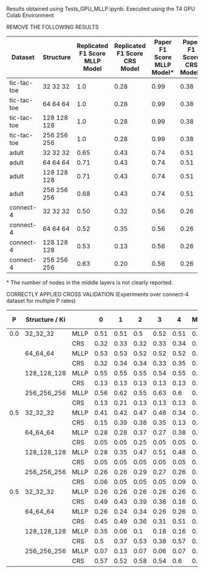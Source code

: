 Results obtained using Tests_GPU_MLLP.ipynb. Executed using the T4 GPU Colab Environment

REMOVE THE FOLLOWING RESULTS

| Dataset | Structure | Replicated F1 Score MLLP Model | Replicated F1 Score CRS Model | Paper F1 Score MLLP Model* | Paper F1 Score CRS Model* | 
|---|---|---|---|---|---|
| tic-tac-toe | 32 32 32 | 1.0 | 0.28 | 0.99 | 0.38 |
| tic-tac-toe | 64 64 64 | 1.0 | 0.28 | 0.99 | 0.38 |
| tic-tac-toe | 128 128 128 | 1.0 | 0.28 | 0.99 | 0.38 |
| tic-tac-toe | 256 256 256 | 1.0 | 0.28 | 0.99 | 0.38 |
| adult | 32 32 32 | 0.65| 0.43 | 0.74 | 0.51 |
| adult | 64 64 64 | 0.71 | 0.43 | 0.74 | 0.51 |
| adult | 128 128 128 | 0.71| 0.43 | 0.74 | 0.51 |
| adult | 256 256 256 | 0.68 | 0.43 | 0.74 | 0.51 |
| connect-4 | 32 32 32 | 0.50 | 0.32 | 0.56 | 0.26 |
| connect-4 | 64 64 64 | 0.52 | 0.35 | 0.56 | 0.26 |
| connect-4 | 128 128 128 | 0.53 | 0.13 | 0.56 | 0.26 |
| connect-4 | 256 256 256 | 0.63 | 0.20 | 0.56 | 0.26 |

\* The number of nodes in the middle layers is not clearly reported.

CORRECTLY APPLIED CROSS VALIDATION (Experiments over connect-4 dataset for multiple P rates)

| P   | Structure / Ki |      | 0    | 1    | 2    | 3    | 4    | Mean | Standard Deviation |
| --- | -------------- | ---- | ---- | ---- | ---- | ---- | ---- | ---- | ------------------ |
| 0.0 | 32_32_32       | MLLP | 0.51 | 0.51 | 0.5  | 0.52 | 0.51 | 0.51 | 0.007              |
|     |                | CRS  | 0.32 | 0.33 | 0.32 | 0.33 | 0.34 | 0.33 | 0.008              |
|     | 64_64_64       | MLLP | 0.53 | 0.53 | 0.52 | 0.52 | 0.52 | 0.52 | 0.005              |
|     |                | CRS  | 0.32 | 0.34 | 0.34 | 0.33 | 0.35 | 0.34 | 0.011              |
|     | 128_128_128    | MLLP | 0.55 | 0.55 | 0.55 | 0.54 | 0.55 | 0.55 | 0.004              |
|     |                | CRS  | 0.13 | 0.13 | 0.13 | 0.13 | 0.13 | 0.13 | 0.000              |
|     | 256_256_256    | MLLP | 0.56 | 0.62 | 0.55 | 0.63 | 0.6  | 0.59 | 0.036              |
|     |                | CRS  | 0.13 | 0.21 | 0.13 | 0.13 | 0.13 | 0.15 | 0.036              |
| 0.5 | 32_32_32       | MLLP | 0.41 | 0.42 | 0.47 | 0.48 | 0.34 | 0.42 | 0.056              |
|     |                | CRS  | 0.15 | 0.39 | 0.38 | 0.35 | 0.13 | 0.28 | 0.129              |
|     | 64_64_64       | MLLP | 0.28 | 0.28 | 0.37 | 0.27 | 0.38 | 0.32 | 0.054              |
|     |                | CRS  | 0.05 | 0.05 | 0.25 | 0.05 | 0.05 | 0.09 | 0.089              |
|     | 128_128_128    | MLLP | 0.28 | 0.35 | 0.47 | 0.51 | 0.48 | 0.42 | 0.098              |
|     |                | CRS  | 0.05 | 0.05 | 0.05 | 0.05 | 0.05 | 0.05 | 0.000              |
|     | 256_256_256    | MLLP | 0.26 | 0.26 | 0.29 | 0.27 | 0.26 | 0.27 | 0.013              |
|     |                | CRS  | 0.06 | 0.05 | 0.05 | 0.05 | 0.09 | 0.06 | 0.017              |
| 0.5 | 32_32_32       | MLLP | 0.26 | 0.26 | 0.26 | 0.26 | 0.26 | 0.26 | 0.000              |
|     |                | CRS  | 0.49 | 0.43 | 0.39 | 0.38 | 0.16 | 0.37 | 0.125              |
|     | 64_64_64       | MLLP | 0.26 | 0.24 | 0.34 | 0.26 | 0.26 | 0.27 | 0.039              |
|     |                | CRS  | 0.45 | 0.49 | 0.36 | 0.31 | 0.51 | 0.42 | 0.086              |
|     | 128_128_128    | MLLP | 0.35 | 0.06 | 0.1  | 0.18 | 0.16 | 0.17 | 0.111              |
|     |                | CRS  | 0.5  | 0.37 | 0.53 | 0.38 | 0.57 | 0.47 | 0.090              |
|     | 256_256_256    | MLLP | 0.07 | 0.13 | 0.07 | 0.06 | 0.07 | 0.08 | 0.028              |
|     |                | CRS  | 0.57 | 0.52 | 0.58 | 0.54 | 0.6  | 0.56 | 0.032              |